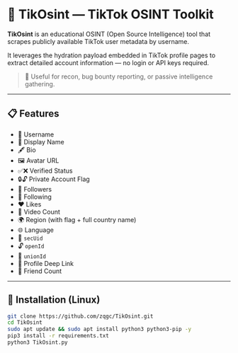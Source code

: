 # 🎯 TikOsint — TikTok OSINT Toolkit

**TikOsint** is an educational OSINT (Open Source Intelligence) tool that scrapes publicly available TikTok user metadata by username.

It leverages the hydration payload embedded in TikTok profile pages to extract detailed account information — no login or API keys required.

> 🧠 Useful for recon, bug bounty reporting, or passive intelligence gathering.

---

## 📋 Features

- 📝 Username  
- 👤 Display Name  
- 🖋️ Bio  
- 🖼️ Avatar URL  
- ✅❌ Verified Status  
- 🔒🔓 Private Account Flag  
- 👥 Followers  
- 🔄 Following  
- ❤️ Likes  
- 🎥 Video Count  
- 🌍 Region (with flag + full country name)  
- 🌐 Language  
- 🔑 `secUid`  
- 🔓 `openId`  
- 🔗 `unionId`  
- 🔗 Profile Deep Link  
- 🤝 Friend Count  

---

## 🐧 Installation (Linux)

```bash
git clone https://github.com/zqgc/TikOsint.git
cd TikOsint
sudo apt update && sudo apt install python3 python3-pip -y
pip3 install -r requirements.txt
python3 TikOsint.py
